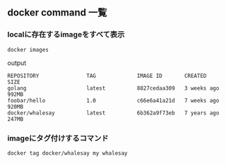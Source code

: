 ## docker command 一覧

### localに存在するimageをすべて表示
```docker images```

output
```
REPOSITORY               TAG             IMAGE ID       CREATED         SIZE
golang                   latest          8827cedaa309   3 weeks ago     992MB
foobar/hello             1.0             c66e6a41a21d   7 weeks ago     920MB
docker/whalesay          latest          6b362a9f73eb   7 years ago     247MB
```
### imageにタグ付けするコマンド

```docker tag docker/whalesay my whalesay```

